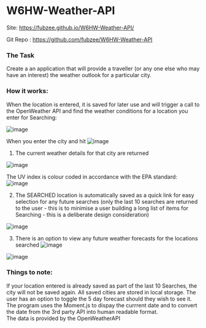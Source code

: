 # W6HW-Weather-API
Site: https://fubzee.github.io/W6HW-Weather-API/

Git Repo : https://github.com/fubzee/W6HW-Weather-API

### The Task
Create a an application that will provide a traveller (or any one else who may have an interest) the weather outlook for a particular city.

### How it works:

When the location is entered, it is saved for later use and will trigger a call to the OpenWeather API and find the weather conditions for a location you enter for Searching:

![image](https://user-images.githubusercontent.com/94102473/150674119-27efbce1-b64b-49ca-91c9-55df6314a7ee.png)

When you enter the city and hit ![image](https://user-images.githubusercontent.com/94102473/150675207-f08cecd4-08ad-47ac-88c3-1848b51068d3.png)

1.  The current weather details for that city are returned

![image](https://user-images.githubusercontent.com/94102473/150674628-98bdcc17-dd51-42c8-908e-9bf3890ae628.png)
    
The UV index is colour coded in accordance with the EPA standard:
![image](https://user-images.githubusercontent.com/94102473/150675076-6283ac09-6cff-4bdf-96d8-c37dc275c444.png)

2.  The SEARCHED location is automatically saved as a quick link for easy selection for any future searches (only the last 10 searches are returned to the user - this is to minimise a user building a long list of items for Searching - this is a deliberate design consideration)

![image](https://user-images.githubusercontent.com/94102473/150674573-9b1b2a43-7252-4a30-bd24-9c3025f6a96f.png)

3.  There is an option to view any future weather forecasts for the locations searched ![image](https://user-images.githubusercontent.com/94102473/150675217-889b213a-dee0-44a5-a0be-b366927c0298.png)

![image](https://user-images.githubusercontent.com/94102473/150674661-bfdb385e-4512-4bc1-ab7a-cb12419e7270.png)

### Things to note:
If your location entered is already saved as part of the last 10 Searches, the city will not be saved again.  All saved cities are stored in local storage.
The user has an option to toggle the 5 day forecast should they wish to see it.
The program uses the Moment.js to dispay the currrent date and to convert the date from the 3rd party API into human readable format.  
The data is provided by the OpenWeatherAPI

